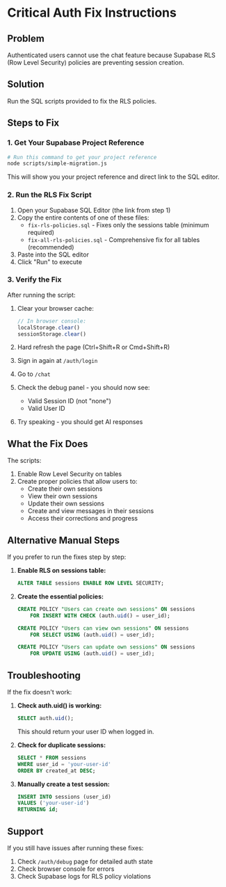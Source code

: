 # Critical Auth Fix Instructions

## Problem
Authenticated users cannot use the chat feature because Supabase RLS (Row Level Security) policies are preventing session creation.

## Solution
Run the SQL scripts provided to fix the RLS policies.

## Steps to Fix

### 1. Get Your Supabase Project Reference
```bash
# Run this command to get your project reference
node scripts/simple-migration.js
```

This will show you your project reference and direct link to the SQL editor.

### 2. Run the RLS Fix Script

1. Open your Supabase SQL Editor (the link from step 1)
2. Copy the entire contents of one of these files:
   - `fix-rls-policies.sql` - Fixes only the sessions table (minimum required)
   - `fix-all-rls-policies.sql` - Comprehensive fix for all tables (recommended)
3. Paste into the SQL editor
4. Click "Run" to execute

### 3. Verify the Fix

After running the script:

1. Clear your browser cache:
   ```javascript
   // In browser console:
   localStorage.clear()
   sessionStorage.clear()
   ```

2. Hard refresh the page (Ctrl+Shift+R or Cmd+Shift+R)

3. Sign in again at `/auth/login`

4. Go to `/chat`

5. Check the debug panel - you should now see:
   - Valid Session ID (not "none")
   - Valid User ID

6. Try speaking - you should get AI responses

## What the Fix Does

The scripts:
1. Enable Row Level Security on tables
2. Create proper policies that allow users to:
   - Create their own sessions
   - View their own sessions
   - Update their own sessions
   - Create and view messages in their sessions
   - Access their corrections and progress

## Alternative Manual Steps

If you prefer to run the fixes step by step:

1. **Enable RLS on sessions table:**
   ```sql
   ALTER TABLE sessions ENABLE ROW LEVEL SECURITY;
   ```

2. **Create the essential policies:**
   ```sql
   CREATE POLICY "Users can create own sessions" ON sessions
       FOR INSERT WITH CHECK (auth.uid() = user_id);
   
   CREATE POLICY "Users can view own sessions" ON sessions
       FOR SELECT USING (auth.uid() = user_id);
   
   CREATE POLICY "Users can update own sessions" ON sessions
       FOR UPDATE USING (auth.uid() = user_id);
   ```

## Troubleshooting

If the fix doesn't work:

1. **Check auth.uid() is working:**
   ```sql
   SELECT auth.uid();
   ```
   This should return your user ID when logged in.

2. **Check for duplicate sessions:**
   ```sql
   SELECT * FROM sessions 
   WHERE user_id = 'your-user-id' 
   ORDER BY created_at DESC;
   ```

3. **Manually create a test session:**
   ```sql
   INSERT INTO sessions (user_id) 
   VALUES ('your-user-id') 
   RETURNING id;
   ```

## Support

If you still have issues after running these fixes:
1. Check `/auth/debug` page for detailed auth state
2. Check browser console for errors
3. Check Supabase logs for RLS policy violations